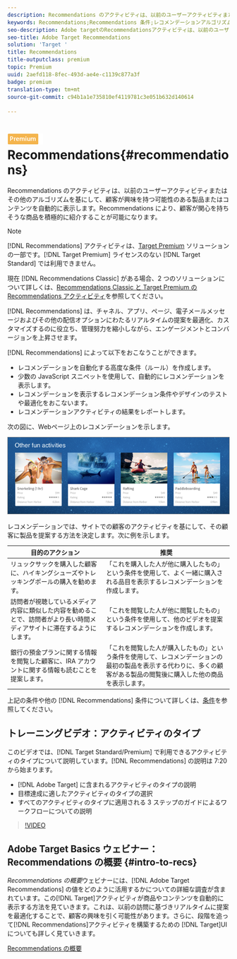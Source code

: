 ```yaml
---
description: Recommendations のアクティビティは、以前のユーザーアクティビティまたはその他のアルゴリズムを基にして、顧客が興味を持つ可能性のある製品またはコンテンツを自動的に表示します。Recommendations により、顧客が関心を持ちそうな商品を積極的に紹介することが可能になります。
keywords: Recommendations;Recommendations 条件;レコメンデーションアルゴリズム;レコメンデーションアクティビティ;条件;レコメンデーションターゲット化;recs
seo-description: Adobe targetのRecommendationsアクティビティは、以前のユーザーアクティビティや他のアルゴリズムに基づいて、顧客が興味を持つ可能性のある製品やコンテンツを自動的に表示します。 Recommendations により、顧客が関心を持ちそうな商品を積極的に紹介することが可能になります。
seo-title: Adobe Target Recommendations
solution: 'Target '
title: Recommendations
title-outputclass: premium
topic: Premium
uuid: 2aefd118-8fec-493d-ae4e-c1139c877a3f
badge: premium
translation-type: tm+mt
source-git-commit: c94b1a1e735810ef4119781c3e051b632d140614

---
```



# ![PREMIUM](/help/assets/premium.png) Recommendations{#recommendations}

Recommendations のアクティビティは、以前のユーザーアクティビティまたはその他のアルゴリズムを基にして、顧客が興味を持つ可能性のある製品またはコンテンツを自動的に表示します。Recommendations により、顧客が関心を持ちそうな商品を積極的に紹介することが可能になります。

>[!NOTE]
>
>[!DNL Recommendations] アクティビティは、[Target Premium](/help/c-intro/intro.md#premium) ソリューションの一部です。[!DNL Target Premium] ライセンスのない [!DNL Target Standard] では利用できません。
>
>現在 [!DNL Recommendations Classic] がある場合、2 つのソリューションについて詳しくは、[Recommendations Classic と Target Premium の Recommendations アクティビティ](../c-recommendations/c-recommendations-faq/recommendations-classic-versus-recommendations-activities-target-premium.md#concept_A80223EF66634EA380580C2823A581C5)を参照してください。

[!DNL Recommendations] は、チャネル、アプリ、ページ、電子メールメッセージおよびその他の配信オプションにわたるリアルタイムの提案を最適化、カスタマイズするのに役立ち、管理努力を縮小しながら、エンゲージメントとコンバージョンを上昇させます。

[!DNL Recommendations] によって以下をおこなうことができます。

* レコメンデーションを自動化する高度な条件（ルール）を作成します。
* 少数の JavaScript スニペットを使用して、自動的にレコメンデーションを表示します。
* レコメンデーションを表示するレコメンデーション条件やデザインのテストや最適化をおこないます。
* レコメンデーションアクティビティの結果をレポートします。

次の図に、Webページ上のレコメンデーションを示します。

![](assets/velocity_example.png)

レコメンデーションでは、サイトでの顧客のアクティビティを基にして、その顧客に製品を提案する方法を決定します。次に例を示します。

| 目的のアクション | 推奨 |
|--- |--- |
| リュックサックを購入した顧客に、ハイキングシューズやトレッキングポールの購入を勧めます。 | 「これを購入した人が他に購入したもの」という条件を使用して、よく一緒に購入される品目を表示するレコメンデーションを作成します。 |
| 訪問者が視聴しているメディア内容に類似した内容を勧めることで、訪問者がより長い時間メディアサイトに滞在するようにします。 | 「これを閲覧した人が他に閲覧したもの」という条件を使用して、他のビデオを提案するレコメンデーションを作成します。 |
| 銀行の預金プランに関する情報を閲覧した顧客に、IRA アカウントに関する情報も読むことを提案します。 | 「これを閲覧した人が購入したもの」という条件を使用して、レコメンデーションの最初の製品を表示する代わりに、多くの顧客がある製品の閲覧後に購入した他の商品を表示します。 |
</table>

上記の条件や他の [!DNL Recommendations] 条件について詳しくは、[条件](../c-recommendations/c-algorithms/algorithms.md#concept_4BD01DC437F543C0A13621C93A302750)を参照してください。

## トレーニングビデオ：アクティビティのタイプ

このビデオでは、[!DNL Target Standard/Premium] で利用できるアクティビティのタイプについて説明しています。[!DNL Recommendations] の説明は 7:20 から始まります。

* [!DNL Adobe Target] に含まれるアクティビティのタイプの説明
* 目標達成に適したアクティビティのタイプの選択
* すべてのアクティビティのタイプに適用される 3 ステップのガイドによるワークフローについての説明

>[!VIDEO](https://video.tv.adobe.com/v/17386?captions=jpn)

## Adobe Target Basics ウェビナー：Recommendations の概要 {#intro-to-recs}

*Recommendations の概要*&#x200B;ウェビナーには、[!DNL Adobe Target Recommendations] の値をどのように活用するかについての詳細な調査が含まれています。この[!DNL Target]アクティビティが商品やコンテンツを自動的に表示する方法を見ていきます。これは、以前の訪問に基づきリアルタイムに提案を最適化することで、顧客の興味を引く可能性があります。さらに、段階を追って[!DNL Recommendations]アクティビティを構築するための [!DNL Target]UI についても詳しく見ていきます。

[Recommendations の概要](https://forums.adobe.com/external-link.jspa?url=https%3A%2F%2Fadobecustomersuccess.adobeconnect.com%2Fp8gt31drhs3e%2F%3FOWASP_CSRFTOKEN%3D4bd6cac5d0806167ee0a5449ba93d6300548d09c922bcb751c38973897a5703a)